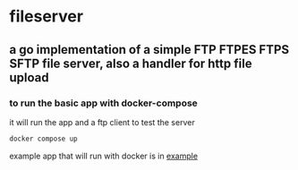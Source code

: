 # fileserver
## a go implementation of a simple FTP FTPES FTPS SFTP file server, also a handler for http file upload


### to run the basic app with docker-compose
it will run the app and a ftp client to test the server
```bash
docker compose up
```
example app that will run with docker is in [example](example/main.go)

